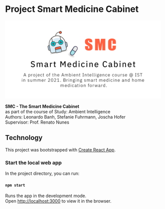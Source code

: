 # Project Smart Medicine Cabinet
![SMC header logo](./public/header.png "Header Logo")

**SMC - The Smart Medicine Cabinet**\
as part of the course of Study: Ambient Intelligence\
Authors: Leonardo Banh, Stefanie Fuhrmann, Joscha Hofer\
Supervisor: Prof. Renato Nunes

## Technology

This project was bootstrapped with [Create React App](https://github.com/facebook/create-react-app).

### Start the local web app

In the project directory, you can run:

#### `npm start`

Runs the app in the development mode.\
Open [http://localhost:3000](http://localhost:3000) to view it in the browser.
